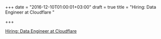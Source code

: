 +++
date = "2016-12-10T01:00:01+03:00"
draft = true
title = "Hiring: Data Engineer at Cloudflare "

+++

<p><a href="https://www.cloudflare.com/join-our-team">Hiring: Data Engineer at Cloudflare </a></p>
